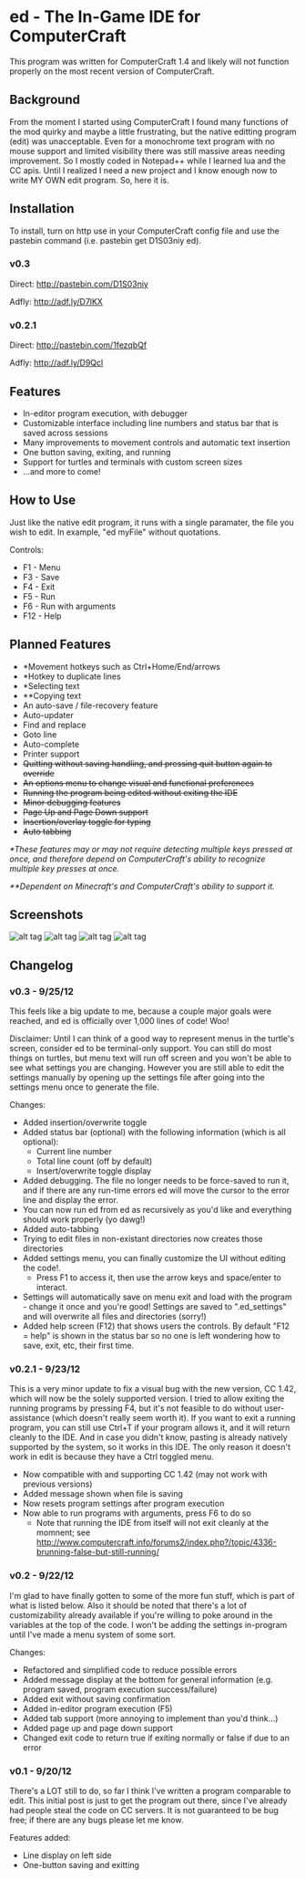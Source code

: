 ed - The In-Game IDE for ComputerCraft
===
This program was written for ComputerCraft 1.4 and likely will not function properly on the most recent version of ComputerCraft.

Background
---
From the moment I started using ComputerCraft I found many functions of the mod quirky and maybe a little frustrating, but the native editting program (edit) was unacceptable. Even for a monochrome text program with no mouse support and limited visibility there was still massive areas needing improvement. So I mostly coded in Notepad++ while I learned lua and the CC apis. Until I realized I need a new project and I know enough now to write MY OWN edit program. So, here it is.

Installation
---
To install, turn on http use in your ComputerCraft config file and use the pastebin command (i.e. pastebin get D1S03niy ed).

### v0.3
Direct: http://pastebin.com/D1S03niy

Adfly: http://adf.ly/D7lKX

### v0.2.1
Direct: http://pastebin.com/1fezqbQf

Adfly: http://adf.ly/D9Qcl

Features
---
* In-editor program execution, with debugger
* Customizable interface including line numbers and status bar that is saved across sessions
* Many improvements to movement controls and automatic text insertion
* One button saving, exiting, and running
* Support for turtles and terminals with custom screen sizes
* ...and more to come!

How to Use
---
Just like the native edit program, it runs with a single paramater, the file you wish to edit. In example, "ed myFile" without quotations.

Controls:
* F1 - Menu
* F3 - Save
* F4 - Exit
* F5 - Run
* F6 - Run with arguments
* F12 - Help

Planned Features
---
* *Movement hotkeys such as Ctrl+Home/End/arrows
* *Hotkey to duplicate lines
* *Selecting text
* **Copying text
* An auto-save / file-recovery feature
* Auto-updater
* Find and replace
* Goto line
* Auto-complete
* Printer support
* ~~Quitting without saving handling, and pressing quit button again to override~~
* ~~An options menu to change visual and functional preferences~~
* ~~Running the program being edited without exiting the IDE~~
* ~~Minor debugging features~~
* ~~Page Up and Page Down support~~
* ~~Insertion/overlay toggle for typing~~
* ~~Auto tabbing~~

_*These features may or may not require detecting multiple keys pressed at once, and therefore depend on ComputerCraft's ability to recognize multiple key presses at once._

_**Dependent on Minecraft's and ComputerCraft's ability to support it._




Screenshots
---
![alt tag](/screenshots/editor.jpg)
![alt tag](/screenshots/help.jpg)
![alt tag](/screenshots/options.jpg)
![alt tag](/screenshots/debugger.jpg)

Changelog
---
### v0.3 - 9/25/12
This feels like a big update to me, because a couple major goals were reached, and ed is officially over 1,000 lines of code! Woo!

Disclaimer:
Until I can think of a good way to represent menus in the turtle's screen, consider ed to be terminal-only support.
You can still do most things on turtles, but menu text will run off screen and you won't be able to see what settings you are changing.
However you are still able to edit the settings manually by opening up the settings file after going into the settings menu once to generate the file.

Changes:
* Added insertion/overwrite toggle
* Added status bar (optional) with the following information (which is all optional):
	* Current line number
	* Total line count (off by default)
	* Insert/overwrite toggle display
* Added debugging. The file no longer needs to be force-saved to run it, and if there are any run-time errors ed will move the cursor to the error line and display the error.
* You can now run ed from ed as recursively as you'd like and everything should work properly (yo dawg!)
* Added auto-tabbing
* Trying to edit files in non-existant directories now creates those directories
* Added settings menu, you can finally customize the UI without editing the code!.
	* Press F1 to access it, then use the arrow keys and space/enter to interact.
* Settings will automatically save on menu exit and load with the program - change it once and you're good! Settings are saved to ".ed_settings" and will overwrite all files and directories (sorry!)
* Added help screen (F12) that shows users the controls. By default "F12 = help" is shown in the status bar so no one is left wondering how to save, exit, etc, their first time.

### v0.2.1 - 9/23/12
This is a very minor update to fix a visual bug with the new version, CC 1.42, which will now be the solely supported version.
I tried to allow exiting the running programs by pressing F4, but it's not feasible to do without user-assistance (which doesn't really seem worth it).
If you want to exit a running program, you can still use Ctrl+T if your program allows it, and it will return cleanly to the IDE.
And in case you didn't know, pasting is already natively supported by the system, so it works in this IDE. The only reason it doesn't work in edit is because they have a Ctrl toggled menu.

* Now compatible with and supporting CC 1.42 (may not work with previous versions)
* Added message shown when file is saving
* Now resets program settings after program execution
* Now able to run programs with arguments, press F6 to do so
	* Note that running the IDE from itself will not exit cleanly at the momnent; see http://www.computercraft.info/forums2/index.php?/topic/4336-brunning-false-but-still-running/

### v0.2 - 9/22/12
I'm glad to have finally gotten to some of the more fun stuff, which is part of what is listed below. Also it should be noted that there's a lot of customizability already available if you're willing to poke around in the variables at the top of the code. I won't be adding the settings in-program until I've made a menu system of some sort.

Changes:
* Refactored and simplified code to reduce possible errors
* Added message display at the bottom for general information (e.g. program saved, program execution success/failure)
* Added exit without saving confirmation
* Added in-editor program execution (F5)
* Added tab support (more annoying to implement than you'd think...)
* Added page up and page down support
* Changed exit code to return true if exiting normally or false if due to an error

### v0.1 - 9/20/12
There's a LOT still to do, so far I think I've written a program comparable to edit. This initial post is just to get the program out there, since I've already had people steal the code on CC servers. It is not guaranteed to be bug free; if there are any bugs please let me know.

Features added:
* Line display on left side
* One-button saving and exitting
